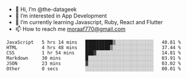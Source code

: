 - 👋 Hi, I’m @the-datageek
- 👀 I’m interested in App Development
- 🌱 I’m currently learning Javascript, Ruby, React and Flutter
- 📫 How to reach me moraaf770@gmail.com

<!---
the-datageek/the-datageek is a ✨ special ✨ repository because its `README.md` (this file) appears on your GitHub profile.
You can click the Preview link to take a look at your changes.
--->
<!--START_SECTION:waka-->

```text
JavaScript   5 hrs 14 mins   ██████████▒░░░░░░░░░░░░░░   40.81 %
HTML         4 hrs 48 mins   █████████▒░░░░░░░░░░░░░░░   37.44 %
CSS          1 hr 54 mins    ███▓░░░░░░░░░░░░░░░░░░░░░   14.81 %
Markdown     30 mins         █░░░░░░░░░░░░░░░░░░░░░░░░   03.91 %
JSON         23 mins         ▓░░░░░░░░░░░░░░░░░░░░░░░░   03.02 %
Other        0 secs          ░░░░░░░░░░░░░░░░░░░░░░░░░   00.01 %
```

<!--END_SECTION:waka-->
